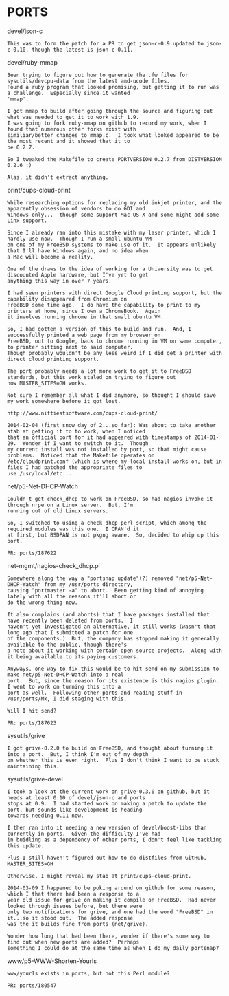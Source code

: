 PORTS
=====
devel/json-c

	This was to form the patch for a PR to get json-c-0.9 updated to json-c-0.10, though the latest is json-c-0.11.

devel/ruby-mmap

	Been trying to figure out how to generate the .fw files for sysutils/devcpu-data from the latest amd-ucode files.
	Found a ruby program that looked promising, but getting it to run was a challenge.  Especially since it wanted
	'mmap'.

	I got mmap to build after going through the source and figuring out what was needed to get it to work with 1.9.
	I was going to fork ruby-mmap on github to record my work, when I found that numerous other forks exist with
	similiar/better changes to mmap.c.  I took what looked appeared to be the most recent and it showed that it to
	be 0.2.7.

	So I tweaked the Makefile to create PORTVERSION 0.2.7 from DISTVERSION 0.2.6 :)

	Alas, it didn't extract anything.

print/cups-cloud-print

	While researching options for replacing my old inkjet printer, and the apparently obsession of vendors to do GDI and
	Windows only...  though some support Mac OS X and some might add some Linx support.

	Since I already ran into this mistake with my laser printer, which I hardly use now.  Though I run a small ubuntu VM
	on one of my FreeBSD systems to make use of it.  It appears unlikely that I'll have Windows again, and no idea when
	a Mac will become a reality.

	One of the draws to the idea of working for a University was to get discounted Apple hardware, but I've yet to get
	anything this way in over 7 years.

	I had seen printers with direct Google Cloud printing support, but the capability disappeared from Chromium on
	FreeBSD some time ago.  I do have the capability to print to my printers at home, since I own a ChromeBook.  Again
	it involves running chrome in that small ubuntu VM.

	So, I had gotten a version of this to build and run.  And, I successfully printed a web page from my browser on
	FreeBSD, out to Google, back to chrome running in VM on same computer, to printer sitting next to said computer.
	Though probably wouldn't be any less weird if I did get a printer with direct cloud printing support.

	The port probably needs a lot more work to get it to FreeBSD standards, but this work staled on trying to figure out
	how MASTER_SITES=GH works.

	Not sure I remember all what I did anymore, so thought I should save my work somewhere before it got lost.
	
	http://www.niftiestsoftware.com/cups-cloud-print/

	2014-02-04 (first snow day of 2...so far): Was about to take another stab at getting it to to work, when I noticed
	that an official port for it had appeared with timestamps of 2014-01-29.  Wonder if I want to switch to it.  Though
	my current install was not installed by port, so that might cause problems.  Noticed that the Makefile operates on
	/etc/cloudprint.conf (which is where my local install works on, but in files I had patched the appropriate files to
	use /usr/local/etc....

net/p5-Net-DHCP-Watch

	Couldn't get check_dhcp to work on FreeBSD, so had nagios invoke it through nrpe on a Linux server.  But, I'm
	running out of old Linux servers.

	So, I switched to using a check_dhcp perl script, which among the required modules was this one.  I CPAN'd it
	at first, but BSDPAN is not pkgng aware.  So, decided to whip up this port.

	PR: ports/187622

net-mgmt/nagios-check_dhcp.pl

	Somewhere along the way a "portsnap update"(?) removed "net/p5-Net-DHCP-Watch" from my /usr/ports directory,
	causing "portmaster -a" to abort.  Been getting kind of annoying lately with all the reasons it'll abort or
	do the wrong thing now.

	It also complains (and aborts) that I have packages installed that have recently been deleted from ports.  I
	haven't yet investigated an alternative, it still works (wasn't that long ago that I submitted a patch for one
	of the components.)  But, the company has stopped making it generally available to the public, though there's
	a note about it working with certain open source projects.  Along with it being available to its paying customers.

	Anyways, one way to fix this would be to hit send on my submission to make net/p5-Net-DHCP-Watch into a real
	port.  But, since the reason for its existence is this nagios plugin.  I went to work on turning this into a
	port as well.  Following other ports and reading stuff in /usr/ports/Mk, I did staging with this.

	Will I hit send?

	PR: ports/187623

sysutils/grive

	I got grive-0.2.0 to build on FreeBSD, and thought about turning it into a port.  But, I think I'm out of my depth
	on whether this is even right.  Plus I don't think I want to be stuck maintaining this.

sysutils/grive-devel

	I took a look at the current work on grive-0.3.0 on github, but it needs at least 0.10 of devel/json-c and ports
	stops at 0.9.  I had started work on making a patch to update the port, but sounds like development is heading
	towards needing 0.11 now.

	I then ran into it needing a new version of devel/boost-libs than currently in ports.  Given the difficulty I've had
	in buidling as a dependency of other ports, I don't feel like tackling this update.

	Plus I still haven't figured out how to do distfiles from GitHub, MASTER_SITES=GH

	Otherwise, I might reveal my stab at print/cups-cloud-print.

	2014-03-09 I happened to be poking around on github for some reason, which I that there had been a response to a
	year old issue for grive on making it compile on FreeBSD.  Had never looked through issues before, but there were
	only two notifications for grive, and one had the word "FreeBSD" in it...so it stood out.  The added response
	was the it builds fine from ports (net/grive).

	Wonder how long that had been there, wonder if there's some way to find out when new ports are added?  Perhaps
	something I could do at the same time as when I do my daily portsnap?

www/p5-WWW-Shorten-Yourls

	www/yourls exists in ports, but not this Perl module?

	PR: ports/180547
